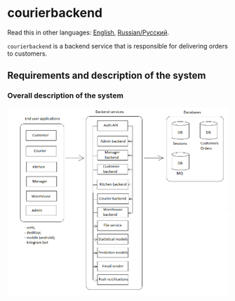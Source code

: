 # courierbackend

Read this in other languages: [English](courierbackend.md), [Russian/Русский](courierbackend.ru.md). 

`courierbackend` is a backend service that is responsible for delivering orders to customers. 

## Requirements and description of the system

### Overall description of the system 

![system_overall](../img/system_overall.png)
